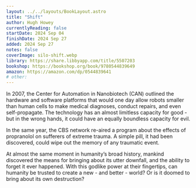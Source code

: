 ```yaml
---
layout: ../../layouts/BookLayout.astro
title: "Shift"
author: Hugh Howey
currentlyReading: false
startDate: 2024 Sep 04
finishDate: 2024 Sep 27
added: 2024 Sep 27
notes: false
coverImage: silo-shift.webp
library: https://share.libbyapp.com/title/5507203
bookshop: https://bookshop.org/book/9780544839649
amazon: https://amazon.com/dp/0544839641
# other: 
---
```


In 2007, the Center for Automation in Nanobiotech (CAN) outlined the hardware and software platforms that would one day allow robots smaller than human cells to make medical diagnoses, conduct repairs, and even self-propagate. The technology has an almost limitless capacity for good - but in the wrong hands, it could have an equally boundless capacity for evil.  

In the same year, the CBS network re-aired a program about the effects of propranolol on sufferers of extreme trauma. A simple pill, it had been discovered, could wipe out the memory of any traumatic event.  

At almost the same moment in humanity’s broad history, mankind discovered the means for bringing about its utter downfall, and the ability to forget it ever happened. With this godlike power at their fingertips, can humanity be trusted to create a new - and better - world? Or is it doomed to bring about its own destruction?  